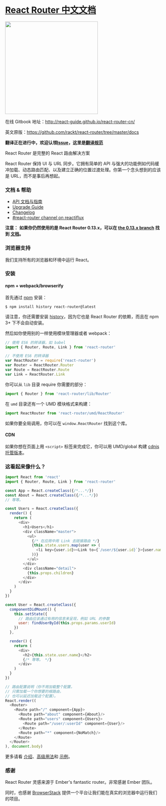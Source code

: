 # [React Router 中文文档](https://github.com/react-guide/react-router-cn)

<img src="https://rackt.github.io/react-router/img/vertical.png" width="300"/>

在线 Gitbook 地址：http://react-guide.github.io/react-router-cn/

英文原版：https://github.com/rackt/react-router/tree/master/docs

**翻译正在进行中，欢迎认领[Issue](https://github.com/react-guide/react-router-cn/issues)，这里是[翻译规范](https://github.com/react-guide/ETC)**

React Router 是完整的 React 路由解决方案

React Router 保持 UI 与 URL 同步。它拥有简单的 API 与强大的功能例如代码缓冲加载、动态路由匹配、以及建立正确的位置过渡处理。你第一个念头想到的应该是 URL，而不是事后再想起。

### 文档 & 帮助

- [API 文档与指南](/docs)
- [Upgrade Guide](https://github.com/rackt/react-router/blob/master/UPGRADE_GUIDE.md)
- [Changelog](https://github.com/rackt/react-router/blob/master/CHANGELOG.md)
- [#react-router channel on reactiflux](http://www.reactiflux.com/)

**注意：** **如果你仍然使用的是 React Router 0.13.x，可以在 [the 0.13.x branch](https://github.com/rackt/react-router/tree/0.13.x) 找到 [文档](https://github.com/rackt/react-router/tree/0.13.x/docs/guides)。**

### 浏览器支持

我们支持所有的浏览器和环境中运行 React。

### 安装

#### npm + webpack/browserify

首先通过 [npm](https://www.npmjs.com/) 安装：

    $ npm install history react-router@latest

请注意，你还需要安装 [history](https://www.npmjs.com/package/history)，因为它也是 React Router 的依赖，而且在 npm 3+ 下不会自动安装。

然后如你使用别的一样使用模块管理器或者 webpack：

```js
// 使用 ES6 的转译器，如 babel
import { Router, Route, Link } from 'react-router'

// 不使用 ES6 的转译器
var ReactRouter = require('react-router')
var Router = ReactRouter.Router
var Route = ReactRouter.Route
var Link = ReactRouter.Link
```

你可以从 `lib` 目录 require 你需要的部分：

```js
import { Router } from 'react-router/lib/Router'
```

在 `umd` 目录还有一个 UMD 模块格式来构建：

```js
import ReactRouter from 'react-router/umd/ReactRouter'
```

如果你要全局调用，你可以在 `window.ReactRouter` 找到这个库。

#### CDN

如果你想在页面上用 `<script>` 标签来完成它，你可以用 UMD/global 构建 [cdnjs 托管版本](https://cdnjs.com/libraries/react-router)。

### 这看起来像什么？

```js
import React from 'react'
import { Router, Route, Link } from 'react-router'

const App = React.createClass({/*...*/})
const About = React.createClass({/*...*/})
// 等等。

const Users = React.createClass({
  render() {
    return (
      <div>
        <h1>Users</h1>
        <div className="master">
          <ul>
            {/* 在应用中用 Link 去链接路由 */}
            {this.state.users.map(user => (
              <li key={user.id}><Link to={`/user/${user.id}`}>{user.name}</Link></li>
            ))}
          </ul>
        </div>
        <div className="detail">
          {this.props.children}
        </div>
      </div>
    )
  }
})

const User = React.createClass({
  componentDidMount() {
    this.setState({
      // 路由应该通过有用的信息来呈现，例如 URL 的参数
      user: findUserById(this.props.params.userId)
    })
  },

  render() {
    return (
      <div>
        <h2>{this.state.user.name}</h2>
        {/* 等等。 */}
      </div>
    )
  }
})

// 路由配置说明（你不用加载整个配置，
// 只需加载一个你想要的根路由，
// 也可以延迟加载这个配置）。
React.render((
  <Router>
    <Route path="/" component={App}>
      <Route path="about" component={About}/>
      <Route path="users" component={Users}>
        <Route path="/user/:userId" component={User}/>
      </Route>
      <Route path="*" component={NoMatch}/>
    </Route>
  </Router>
), document.body)
```

更多请看 [介绍](/docs/Introduction.md)、[高级用法](/docs/guides/advanced/README.md)和 [示例](https://github.com/rackt/react-router/tree/master/examples)。

### 感谢

React Router 灵感来源于 Ember's fantastic router。非常感谢 Ember 团队。

同时，也感谢 [BrowserStack](https://www.browserstack.com/) 提供一个平台让我们能在真实的浏览器中运行我们的项目。
